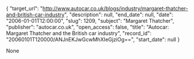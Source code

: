 {
  "target_url": "http://www.autocar.co.uk/blogs/industry/margaret-thatcher-and-british-car-industry", 
  "description": null, 
  "end_date": null, 
  "date": "2006-01-01T12:00:00", 
  "slug": 1209, 
  "subject": "Margaret Thatcher", 
  "publisher": "autocar.co.uk", 
  "open_access": false, 
  "title": "Autocar: Margaret Thatcher and the British car industry", 
  "record_id": "20060101T120000/ANJnEKJwGcwMhXIeGjziOg==", 
  "start_date": null
}

None